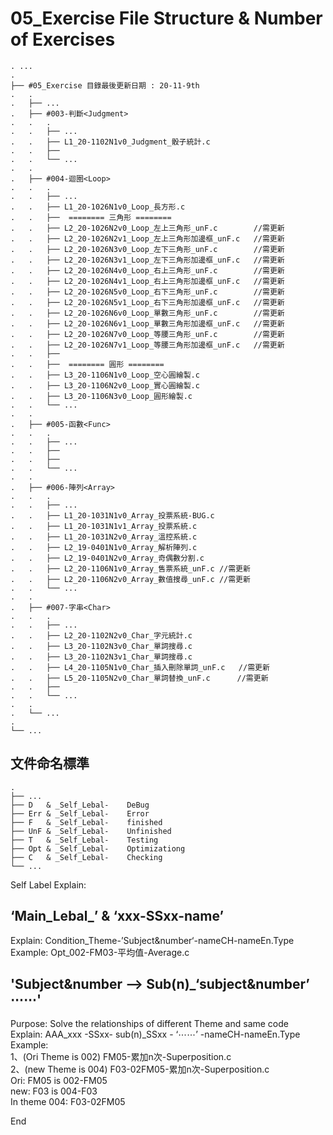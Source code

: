 # 05_Exercise File Structure & Number of Exercises
```
. ...
.
├── #05_Exercise 目錄最後更新日期 : 20-11-9th
.   .
.   ├── ...
.   ├── #003-判斷<Judgment>
.   .   .
.   .   ├── ...
.   .   ├── L1_20-1102N1v0_Judgment_骰子統計.c
.   .   ├── 
.   .   └── ...
.   .
.   ├── #004-迴圈<Loop>
.   .   .
.   .   ├── ...
.   .   ├── L1_20-1026N1v0_Loop_長方形.c
.   .   ├──  ======== 三角形 ========
.   .   ├── L2_20-1026N2v0_Loop_左上三角形_unF.c        //需更新
.   .   ├── L2_20-1026N2v1_Loop_左上三角形加邊框_unF.c   //需更新
.   .   ├── L2_20-1026N3v0_Loop_左下三角形_unF.c        //需更新
.   .   ├── L2_20-1026N3v1_Loop_左下三角形加邊框_unF.c   //需更新
.   .   ├── L2_20-1026N4v0_Loop_右上三角形_unF.c        //需更新
.   .   ├── L2_20-1026N4v1_Loop_右上三角形加邊框_unF.c   //需更新
.   .   ├── L2_20-1026N5v0_Loop_右下三角形_unF.c        //需更新
.   .   ├── L2_20-1026N5v1_Loop_右下三角形加邊框_unF.c   //需更新
.   .   ├── L2_20-1026N6v0_Loop_單數三角形_unF.c        //需更新
.   .   ├── L2_20-1026N6v1_Loop_單數三角形加邊框_unF.c   //需更新
.   .   ├── L2_20-1026N7v0_Loop_等腰三角形_unF.c        //需更新
.   .   ├── L2_20-1026N7v1_Loop_等腰三角形加邊框_unF.c   //需更新
.   .   ├── 
.   .   ├──  ======== 圓形 ========
.   .   ├── L3_20-1106N1v0_Loop_空心圓繪製.c
.   .   ├── L3_20-1106N2v0_Loop_實心圓繪製.c
.   .   ├── L3_20-1106N3v0_Loop_圓形繪製.c
.   .   └── ...
.   .
.   ├── #005-函數<Func>
.   .   .
.   .   ├── ...
.   .   ├── 
.   .   ├── 
.   .   └── ...
.   .
.   ├── #006-陣列<Array>
.   .   .
.   .   ├── ...
.   .   ├── L1_20-1031N1v0_Array_投票系統-BUG.c
.   .   ├── L1_20-1031N1v1_Array_投票系統.c
.   .   ├── L1_20-1031N2v0_Array_溫控系統.c
.   .   ├── L2_19-0401N1v0_Array_解析陣列.c
.   .   ├── L2_19-0401N2v0_Array_奇偶數分割.c
.   .   ├── L2_20-1106N1v0_Array_售票系統_unF.c //需更新
.   .   ├── L2_20-1106N2v0_Array_數值搜尋_unF.c //需更新
.   .   └── ...
.   .
.   ├── #007-字串<Char>
.   .   .
.   .   ├── ...
.   .   ├── L2_20-1102N2v0_Char_字元統計.c
.   .   ├── L3_20-1102N3v0_Char_單詞搜尋.c
.   .   ├── L3_20-1102N3v1_Char_單詞搜尋.c
.   .   ├── L4_20-1105N1v0_Char_插入刪除單詞_unF.c   //需更新
.   .   ├── L5_20-1105N2v0_Char_單詞替換_unF.c      //需更新
.   .   ├── 
.   .   └── ...
.   .
.   └── ...
.
└── ...
```


## 文件命名標準
```
.
├── ...
├── D   & _Self_Lebal-    DeBug
├── Err & _Self_Lebal-    Error
├── F   & _Self_Lebal-    finished
├── UnF & _Self_Lebal-    Unfinished
├── T   & _Self_Lebal-    Testing
├── Opt & _Self_Lebal-    Optimizationg
├── C   & _Self_Lebal-    Checking
└── ...
```

 Self Label Explain:  

 ‘Main_Lebal_’ & ‘xxx-SSxx-name’  
---
 Explain: Condition_Theme-’Subject&number‘-nameCH-nameEn.Type  
 Example: Opt_002-FM03-平均值-Average.c  


 'Subject&number ——> Sub(n)_‘subject&number’ ⋯⋯'  
---
 Purpose: Solve the relationships of different Theme and same code  
 Explain: AAA_xxx -SSxx- sub(n)_SSxx - ‘⋯⋯’ -nameCH-nameEn.Type  
 Example:  
           1、(Ori Theme is 002) FM05-累加n次-Superposition.c  
           2、(new Theme is 004) F03-02FM05-累加n次-Superposition.c  
               Ori: FM05 is 002-FM05  
               new: F03 is 004-F03  
               In theme 004: F03-02FM05  



End  